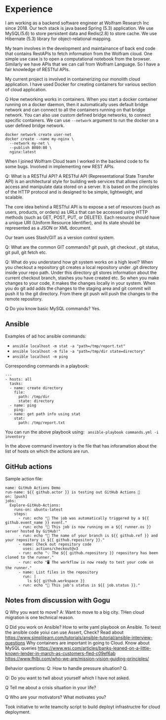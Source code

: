 # Experience

I am working as a backend software engineer at Wolfram Research Inc since 2018. Our tech stack is java based Spring (5.3) application.
We use MySQL(5.6) to store persistent data and Redis(2.8) to store cache. We use Hibernate (5.3) library for object-relational mapping.

My team involves in the development and maintainance of back end code that contains RestAPIs to fetch information from the Wolfram cloud.
One simple use case is to open a computational notebook from the browser. Similarly we have APIs that we can call from Wolfram Language.
So I have a fair knowledge of RESTful APIs.


My current project is involved in containerizing our monolith cloud application. I have used Docker for creating containers for various section of cloud application.

Q How networking works in containers.
When you start a docker container running on a docker daemon, then it automatically uses default bridge network and can connect to all the containers running
on that bridge network. You can also use custom defined bridge networks, to connect specific containers.
We can use `--network` argument to run the docker on a user defined bridge network.
```
docker network create user-net
docker create --name my-nginx \
  --network my-net \
  --publish 8080:80 \
  nginx:latest
```

When I joined Wolfram Cloud team I worked in the backend code to fix some bugs. Involved in implementing new REST APIs.

Q: What is a RESTful API?
A RESTful API (Representational State Transfer API) is an architectural style for building web services that allows clients to access and manipulate data stored on a server.
It is based on the principles of the HTTP protocol and is designed to be simple, lightweight, and scalable.

The core idea behind a RESTful API is to expose a set of resources (such as users, products, or orders) as URLs that can be accessed using HTTP methods
(such as GET, POST, PUT, or DELETE). Each resource should have a unique URI (Uniform Resource Identifier), and its state should be represented as a JSON or XML document.


Our team uses Stash/GIT as a version control system.

Q: What are the common GIT commands?
git push, git checkout , git status, git pull, git fetch etc.

Q: What do you understand how git system works on a high level?
When you checkout a repository git creates a local repository under .git directory inside your repo path. Under this directory git stores information about the
current checkout branch, stashes you have created etc. So when you make changes to your code, it makes the changes locally in your system. When you do
git add adds the changes to the staging area and git commit will push it to the git directory. From there git push will push the changes to the remote repository.

Q Do you know basic MySQL commands?
Yes.




## Ansible

Examples of ad hoc ansible commands:
* `ansible localhost -m stat -a "path=/tmp/report.txt"`
* `ansible localhost -m file -a "path=/tmp/dir state=directory"`
* `ansible localhost -m ping`

Corresponding commands in a playbook:
```
---
- hosts: all
  tasks:
  - name: create directory
    file:
      path: /tmp/dir
      state: directory
  - name: ping
    ping:
  - name: get path info using stat
    stat:
      path: /tmp/report.txt

```

You can run the above playbook using:
` ansible-playbook commands.yml -i inventory`

In the above command inventory is the file that has inforamation about the list of hosts on which the actions are run.


## GitHub actions
Sample action file:
```
name: GitHub Actions Demo
run-name: ${{ github.actor }} is testing out GitHub Actions 🚀
on: [push]
jobs:
  Explore-GitHub-Actions:
    runs-on: ubuntu-latest
    steps:
      - run: echo "🎉 The job was automatically triggered by a ${{ github.event_name }} event."
      - run: echo "🐧 This job is now running on a ${{ runner.os }} server hosted by GitHub!"
      - run: echo "🔎 The name of your branch is ${{ github.ref }} and your repository is ${{ github.repository }}."
      - name: Check out repository code
        uses: actions/checkout@v3
      - run: echo "💡 The ${{ github.repository }} repository has been cloned to the runner."
      - run: echo "🖥️ The workflow is now ready to test your code on the runner."
      - name: List files in the repository
        run: |
          ls ${{ github.workspace }}
      - run: echo "🍏 This job's status is ${{ job.status }}."
```

## Notes from discussion with Gogu
Q Why you want to move?
A: Want to move to a big city. THen cloud migration is one technical reason.

Q Did you work on Ansible? How to write yaml playbook on Ansible. To teest the ansible code yoiui can use Assert, Check?
Read about https://www.simplilearn.com/tutorials/ansible-tutorial/ansible-interview-questions
Why containers are important in going to Cloud.
Know about MySQL queries
https://www.wsj.com/articles/banks-leaned-on-a-little-known-lender-in-march-as-customers-fled-c09ef6ab
https://www.fhlbi.com/who-we-are/mission-vision-guiding-principles/


Behavior questions:
Q: How to handle pressure situation?
Q.



Q: Do you want to twll about yourself which I have not asked.

Q Tell me about a crisis situation in your life?

Q Who are your motivators? What motivates you?

Took initiative to write teamcity script to build deployt infrastructre for cloud deployment.